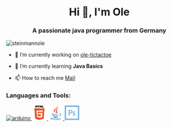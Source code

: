 <h1 align="center">Hi 👋, I'm Ole</h1>
<h3 align="center">A passionate java programmer from Germany</h3>

<p align="left"> <img src="https://komarev.com/ghpvc/?username=steinmannole&label=Profile%20views&color=0e75b6&style=flat-square" alt="steinmannole" /> </p>

- 🔭 I’m currently working on [ole-tictactoe](https://github.com/steinmannole/ole-tictactoe)

- 🌱 I’m currently learning **Java Basics**

- 📫 How to reach me [Mail](ole.steinmann@msg-david.de)

<h3 align="left">Languages and Tools:</h3>
<p align="left"> <a href="https://www.arduino.cc/" target="_blank"> <img src="https://cdn.worldvectorlogo.com/logos/arduino-1.svg" alt="arduino" width="40" height="40"/> </a> <a href="https://www.w3.org/html/" target="_blank"> <img src="https://raw.githubusercontent.com/devicons/devicon/master/icons/html5/html5-original-wordmark.svg" alt="html5" width="40" height="40"/> </a> <a href="https://www.java.com" target="_blank"> <img src="https://raw.githubusercontent.com/devicons/devicon/master/icons/java/java-original.svg" alt="java" width="40" height="40"/> </a> <a href="https://www.photoshop.com/en" target="_blank"> <img src="https://raw.githubusercontent.com/devicons/devicon/master/icons/photoshop/photoshop-line.svg" alt="photoshop" width="40" height="40"/> </a> </p>
